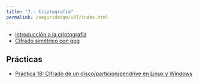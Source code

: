 ```yaml
---
title: "7.- Criptografía"
permalink: /seguridadgm/u07/index.html
---
```


* [Introducción a la criptografía](https://docs.google.com/presentation/d/e/2PACX-1vRe8G_Vy5Y1Ap4pnSzTi-O4ZsLTiH3OXdr7l9qQ14xc8ql8zZ2xx6R3r9lR_ehfT30tQid-4J7WiwOy/pub?start=false&loop=false&delayms=3000)
* [Cifrado simétrico con gpg](gpg.html)

## Prácticas

* [Práctica 18: Cifrado de un disco/particion/pendrive en Linux y Windows](cifrado_usb.html)